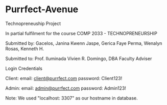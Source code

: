 # Purrfect-Avenue
Technopreneuship Project

In partial fulfilment for the course 
COMP 2033 - TECHNOPRENEURSHIP 

Submitted by: 
Gacelos, Janina Kwenn 
Jaspe, Gerica Faye 
Perma, Wenalyn 
Rosas, Kenneth H. 

Submitted to: 
Prof. Iluminada Vivien R. Domingo, DBA 
Faculty Adviser 

Login Credentials

Client: 
email: client@purrfect.com
password: Client123!

Admin:
email: admin@purrfect.com
password: Admin123!

Note: We used "localhost: 3307" as our hostname in database.
